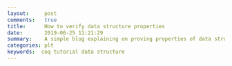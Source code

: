 ```yaml
---
layout:     post
comments:   true
title:      How to verify data structure properties
date:       2019-06-25 11:21:29
summary:    A simple blog explaining on proving properties of data structure in coq
categories: plt
keywords:  coq tutorial data structure 
---
```


